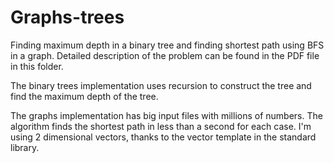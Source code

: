 # Graphs-trees
Finding maximum depth in a binary tree and finding shortest path using BFS in a graph. Detailed description of the problem can be found in the PDF file in this folder.

The binary trees implementation uses recursion to construct the tree and find the maximum depth of the tree. 

The graphs implementation has big input files with millions of numbers. The algorithm finds the shortest path in less than a second for each case. I'm using 2 dimensional vectors, thanks to the vector template in the standard library.
